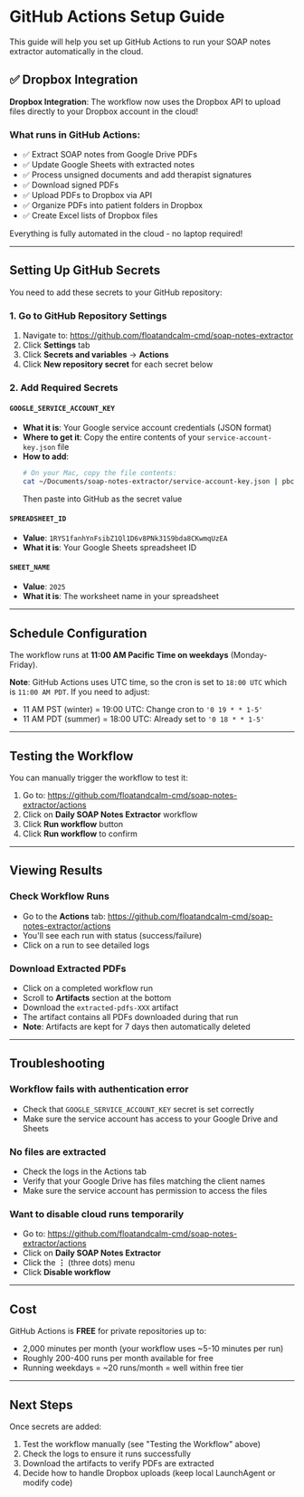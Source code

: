 # GitHub Actions Setup Guide

This guide will help you set up GitHub Actions to run your SOAP notes extractor automatically in the cloud.

## ✅ Dropbox Integration

**Dropbox Integration**: The workflow now uses the Dropbox API to upload files directly to your Dropbox account in the cloud!

### What runs in GitHub Actions:
- ✅ Extract SOAP notes from Google Drive PDFs
- ✅ Update Google Sheets with extracted notes
- ✅ Process unsigned documents and add therapist signatures
- ✅ Download signed PDFs
- ✅ Upload PDFs to Dropbox via API
- ✅ Organize PDFs into patient folders in Dropbox
- ✅ Create Excel lists of Dropbox files

Everything is fully automated in the cloud - no laptop required!

---

## Setting Up GitHub Secrets

You need to add these secrets to your GitHub repository:

### 1. Go to GitHub Repository Settings
1. Navigate to: https://github.com/floatandcalm-cmd/soap-notes-extractor
2. Click **Settings** tab
3. Click **Secrets and variables** → **Actions**
4. Click **New repository secret** for each secret below

### 2. Add Required Secrets

#### `GOOGLE_SERVICE_ACCOUNT_KEY`
- **What it is**: Your Google service account credentials (JSON format)
- **Where to get it**: Copy the entire contents of your `service-account-key.json` file
- **How to add**:
  ```bash
  # On your Mac, copy the file contents:
  cat ~/Documents/soap-notes-extractor/service-account-key.json | pbcopy
  ```
  Then paste into GitHub as the secret value

#### `SPREADSHEET_ID`
- **Value**: `1RYS1fanhYnFsibZ1Ql1D6v8PNk31S9bda8CKwmqUzEA`
- **What it is**: Your Google Sheets spreadsheet ID

#### `SHEET_NAME`
- **Value**: `2025`
- **What it is**: The worksheet name in your spreadsheet

---

## Schedule Configuration

The workflow runs at **11:00 AM Pacific Time on weekdays** (Monday-Friday).

**Note**: GitHub Actions uses UTC time, so the cron is set to `18:00 UTC` which is `11:00 AM PDT`. If you need to adjust:
- 11 AM PST (winter) = 19:00 UTC: Change cron to `'0 19 * * 1-5'`
- 11 AM PDT (summer) = 18:00 UTC: Already set to `'0 18 * * 1-5'`

---

## Testing the Workflow

You can manually trigger the workflow to test it:

1. Go to: https://github.com/floatandcalm-cmd/soap-notes-extractor/actions
2. Click on **Daily SOAP Notes Extractor** workflow
3. Click **Run workflow** button
4. Click **Run workflow** to confirm

---

## Viewing Results

### Check Workflow Runs
- Go to the **Actions** tab: https://github.com/floatandcalm-cmd/soap-notes-extractor/actions
- You'll see each run with status (success/failure)
- Click on a run to see detailed logs

### Download Extracted PDFs
- Click on a completed workflow run
- Scroll to **Artifacts** section at the bottom
- Download the `extracted-pdfs-XXX` artifact
- The artifact contains all PDFs downloaded during that run
- **Note**: Artifacts are kept for 7 days then automatically deleted

---

## Troubleshooting

### Workflow fails with authentication error
- Check that `GOOGLE_SERVICE_ACCOUNT_KEY` secret is set correctly
- Make sure the service account has access to your Google Drive and Sheets

### No files are extracted
- Check the logs in the Actions tab
- Verify that your Google Drive has files matching the client names
- Make sure the service account has permission to access the files

### Want to disable cloud runs temporarily
- Go to: https://github.com/floatandcalm-cmd/soap-notes-extractor/actions
- Click on **Daily SOAP Notes Extractor**
- Click the **⋮** (three dots) menu
- Click **Disable workflow**

---

## Cost

GitHub Actions is **FREE** for private repositories up to:
- 2,000 minutes per month (your workflow uses ~5-10 minutes per run)
- Roughly 200-400 runs per month available for free
- Running weekdays = ~20 runs/month = well within free tier

---

## Next Steps

Once secrets are added:
1. Test the workflow manually (see "Testing the Workflow" above)
2. Check the logs to ensure it runs successfully
3. Download the artifacts to verify PDFs are extracted
4. Decide how to handle Dropbox uploads (keep local LaunchAgent or modify code)

